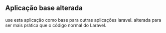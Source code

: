 ## Aplicação base alterada

use esta aplicação como base para outras aplicações laravel. alterada para ser mais prática que o código normal do Laravel.